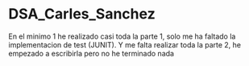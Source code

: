 # DSA_Carles_Sanchez

En el minimo 1 he realizado casi toda la parte 1, solo me ha faltado la implementacion de test (JUNIT). Y me falta realizar toda la parte 2, he empezado a escribirla pero no he terminado nada
